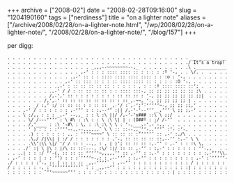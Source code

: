 +++
archive = ["2008-02"]
date = "2008-02-28T09:16:00"
slug = "1204190160"
tags = ["nerdiness"]
title = "on a lighter note"
aliases = ["/archive/2008/02/28/on-a-lighter-note.html", "/wp/2008/02/28/on-a-lighter-note/", "/2008/02/28/on-a-lighter-note/", "/blog/157"]
+++

per digg:

<pre style="font-size: 10px">
. . . . . . . . . . . . . . . . . . . . . . . . . . . . . . . . . . . ______________
. . . . . . . . . . . . . . . . . . . . . . . . . . . . . . . . . . ./ It’s a trap! \
. . . . . . . . . . . . . . . . _,,,--~~~~~~~~--,_  . . . . . . . . .\ .____________/
. . . . . . . . . . . . . . ,-‘ : : : :::: :::: :: : : : : :º ‘-, . . \/. .  . . . . . .
. . . . . . . . . . . . .,-‘ :: : : :::: :::: :::: :::: : : :o : ‘-, . . . . . . . . . .
. . . . . . . . . . . ,-‘ :: ::: :: : : :: :::: :::: :: : : : : :O ‘-, . . . . . . . . .
. . . . . . . . . .,-‘ : :: :: :: :: :: : : : : : , : : :º :::: :::: ::’; .  . . . . . .
. . . . . . . . .,-‘ / / : :: :: :: :: : : :::: :::-, ;; ;; ;; ;; ;; ;; ;\ . . . . . . .
. . . . . . . . /,-‘,’ :: : : : : : : : : :: :: :: : ‘-, ;; ;; ;; ;; ;; ;;|  . . . . . .
. . . . . . . /,’,-‘ :: :: :: :: :: :: :: : ::_,-~~,_’-, ;; ;; ;; ;; | . . . . . . . . .
. . . . . _/ :,’ :/ :: :: :: : : :: :: _,-‘/ : ,-‘;’-‘’’’’~-, ;; ;; ;;,’ . . . . . . . .
. . . ,-‘ / : : : : : : ,-‘’’ : : :,--‘’ :|| /,-‘-‘--‘’’__,’’’ \ ;; ;,-‘ . . . . . . . .
. . . \ :/,, : : : _,-‘ --,,_ : : \ :\ ||/ /,-‘-‘x### ::\ \ ;;/  . . . . . . . . . . . .
. . . . \/ /---‘’’’ : \ #\ : :\ : : \ :\ \| | : (O##º : :/ /-‘’  . . . . . . . . . . . .
. . . . /,’____ : :\ ‘-#\ : \, : :\ :\ \ \ : ‘-,___,-‘,-`-,, . . . . . . . . . . . . . . 
. . . . ‘ ) : : : :’’’’--,,--,,,,,,¯ \ \ :: ::--,,_’’-,,’’’¯ :’- :’-,  . . . . . . . . .
. . . . .) : : : : : : ,, : ‘’’’~~~~’ \ :: :: :: :’’’’’¯ :: ,-‘ :,/\ . . . . . . . . . .
. . . . .\,/ /|\\| | :/ / : : : : : : : ,’-, :: :: :: :: ::,--‘’ :,-‘ \ \  . . . . . . .
. . . . .\\’|\\ \|/ ‘/ / :: :_--,, : , | )’; :: :: :: :,-‘’ : ,-‘ : : :\ \,  . . . . . .
. . . ./¯ :| \ |\ : |/\ :: ::----, :\/ :|/ :: :: ,-‘’ : :,-‘ : : : : : : ‘’-,,_  . . . .
. . ..| : : :/ ‘’-(, :: :: :: ‘’’’’~,,,,,’’ :: ,-‘’ : :,-‘ : : : : : : : : :,-‘’’\\. . . 
. ,-‘ : : : | : : ‘’) : : :¯’’’’~-,: : ,--‘’’ : :,-‘’ : : : : : : : : : ,-‘ :¯’’’’’-,_ .
./ : : : : :’-, :: | :: :: :: _,,-‘’’’¯ : ,--‘’ : : : : : : : : : : : / : : : : : : :’’-
/ : : : : : -, :¯’’’’’’’’’’’¯ : : _,,-~’’ : : : : : : : : : : : : : :| : : : : : : : : :
: : : : : : : ¯’’~~~~~~’’’ : : : : : : : : : : : : : : : : : : | : : : : : : : : : : : :
</pre>
